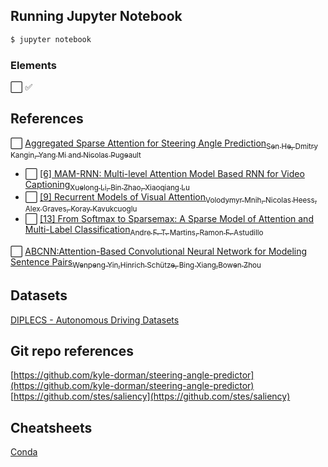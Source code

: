 ## Running Jupyter Notebook
```sh
$ jupyter notebook
```
### Elements
⬜️ ✅

## References
⬜️ [Aggregated Sparse Attention for Steering Angle Prediction<sub>Sen He, Dmitry Kangin, Yang Mi and Nicolas Pugeault</sub>](https://arxiv.org/pdf/1803.05785.pdf)
  - ⬜️ [[6] MAM-RNN: Multi-level Attention Model Based RNN for Video Captioning<sub>Xuelong Li, Bin Zhao, Xiaoqiang Lu</sub>](https://www.ijcai.org/proceedings/2017/0307.pdf)
  - ⬜️ [[9] Recurrent Models of Visual Attention<sub>Volodymyr Mnih, Nicolas Heess, Alex Graves, Koray Kavukcuoglu</sub>](https://papers.nips.cc/paper/5542-recurrent-models-of-visual-attention.pdf)
  - ⬜️ [[13] From Softmax to Sparsemax: A Sparse Model of Attention and Multi-Label Classification<sub>Andre F. T. Martins, Ramon F. Astudillo</sub>](http://proceedings.mlr.press/v48/martins16.pdf)

⬜️ [ABCNN:Attention-Based Convolutional Neural Network for Modeling Sentence Pairs<sub>Wenpeng Yin,Hinrich Schütze, Bing Xiang,Bowen Zhou</sub>](https://arxiv.org/pdf/1512.05193.pdf)

## Datasets
[DIPLECS - Autonomous Driving Datasets](https://cvssp.org/data/diplecs/)

## Git repo references
[https://github.com/kyle-dorman/steering-angle-predictor](https://github.com/kyle-dorman/steering-angle-predictor) <br>
[https://github.com/stes/saliency](https://github.com/stes/saliency)

## Cheatsheets
[Conda](https://docs.conda.io/projects/conda/en/4.6.0/_downloads/52a95608c49671267e40c689e0bc00ca/conda-cheatsheet.pdf)
